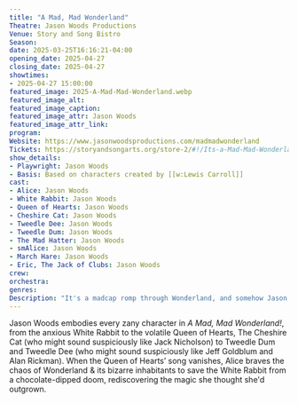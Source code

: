 ```yaml
---
title: "A Mad, Mad Wonderland"
Theatre: Jason Woods Productions
Venue: Story and Song Bistro
Season: 
date: 2025-03-25T16:16:21-04:00
opening_date: 2025-04-27
closing_date: 2025-04-27
showtimes:
- 2025-04-27 15:00:00
featured_image: 2025-A-Mad-Mad-Wonderland.webp 
featured_image_alt: 
featured_image_caption: 
featured_image_attr: Jason Woods
featured_image_attr_link: 
program:
Website: https://www.jasonwoodsproductions.com/madmadwonderland
Tickets: https://storyandsongarts.org/store-2/#!/Its-a-Mad-Mad-Wonderland-*-Sun-Apr-27-3-pm/p/727906161/category=0
show_details: 
- Playwright: Jason Woods
- Basis: Based on characters created by [[w:Lewis Carroll]]
cast:
- Alice: Jason Woods
- White Rabbit: Jason Woods
- Queen of Hearts: Jason Woods
- Cheshire Cat: Jason Woods
- Tweedle Dee: Jason Woods
- Tweedle Dum: Jason Woods
- The Mad Hatter: Jason Woods
- smAlice: Jason Woods
- March Hare: Jason Woods
- Eric, The Jack of Clubs: Jason Woods
crew:
orchestra:
genres: 
Description: "It's a madcap romp through Wonderland, and somehow Jason Woods plays every character!"
---
```

Jason Woods embodies every zany character in *A Mad, Mad Wonderland!*, from the anxious White Rabbit to the volatile Queen of Hearts, The Cheshire Cat (who might sound suspiciously like Jack Nicholson) to Tweedle Dum and Tweedle Dee (who might sound suspiciously like Jeff Goldblum and Alan Rickman). When the Queen of Hearts’ song vanishes, Alice braves the chaos of Wonderland & its bizarre inhabitants to save the White Rabbit from a chocolate-dipped doom, rediscovering the magic she thought she'd outgrown.